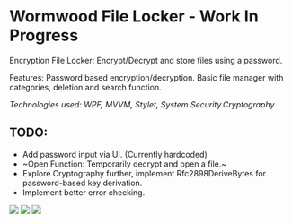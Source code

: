 # Wormwood File Locker - Work In Progress


Encryption File Locker: Encrypt/Decrypt and store files using a password.

Features: Password based encryption/decryption. Basic file manager with categories, deletion and search function.

_Technologies used: WPF, MVVM, Stylet, System.Security.Cryptography_

## TODO:
* Add password input via UI. (Currently hardcoded)
* ~Open Function: Temporarily decrypt and open a file.~ 
* Explore Cryptography further, implement Rfc2898DeriveBytes for password-based key derivation.
* Implement better error checking.

![](https://i.imgur.com/6xJbSqt.png)
![](https://i.imgur.com/pQwzb68.png)
![](https://i.imgur.com/Uon9UxT.png)
